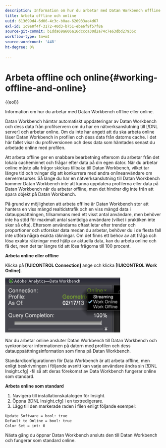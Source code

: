 ```yaml
---
description: Information om hur du arbetar med Datan Workbench offline eller online.
title: Arbeta offline och online
uuid: 613699d4-6d06-4c3c-b0aa-620933ae4d67
exl-id: 1c9e0f4f-3172-40d3-b751-ebe6f9f57f8a
source-git-commit: b1dda69a606a16dccca30d2a74c7e63dbd27936c
workflow-type: tm+mt
source-wordcount: '448'
ht-degree: 0%

---
```


# Arbeta offline och online{#working-offline-and-online}

{{eol}}

Information om hur du arbetar med Datan Workbench offline eller online.

Datan Workbench hämtar automatiskt uppdateringar av Datan Workbench och dess data från profilservern om du har en nätverksanslutning till [!DNL server] och arbetar online. Om du inte har angett att du ska arbeta online läser Datan Workbench in profilen och dess data från datorns cache. I det här fallet visar du profilversionen och dess data som hämtades senast du arbetade online med profilen.

Att arbeta offline ger en snabbare bearbetning eftersom du arbetar från det lokala cacheminnet och frågar efter data på din egen dator. När du arbetar online måste alla frågor skickas tillbaka till Datan Workbench, vilket tar längre tid och tvingar dig att konkurrera med andra onlineanvändare om serverresurser. Så länge du har en nätverksanslutning till Datan Workbench kommer Datan Workbench inte att kunna uppdatera profilerna eller data på Datan Workbench när du arbetar offline, men det hindrar dig inte från att spara objekt på Datan Workbench.

På grund av möjligheten att arbeta offline är Datan Workbench stor att hantera en viss mängd realtidstrafik och en viss mängd data i datauppsättningen, tillsammans med ett visst antal användare, men behöver inte ha stöd för maximalt antal samtidiga användare (vilket i praktiken inte sker så ofta). Eftersom användarna oftast letar efter trender och proportioner och utforskar data medan du arbetar, behöver du i de flesta fall inte utföra några exakta räkningar. Om det finns ett behov av att fråga och lösa exakta räkningar med hjälp av aktuella data, kan du arbeta online och få det, men det tar längre tid att lösa frågorna till 100 procent.

**Arbeta online eller offline**

Klicka på **[!UICONTROL Connection]** ange och klicka **[!UICONTROL Work Online]**.

![](assets/sidebar_work_online.png)

När du arbetar online ansluter Datan Workbench till Datan Workbench och synkroniserar informationen på datorn med profilen och dess datauppsättningsinformation som finns på Datan Workbench.

Standardkonfigurationen för Data Workbench är att arbeta offline, men enligt beskrivningen i följande avsnitt kan varje användare ändra sin [!DNL Insight.cfg] -fil så att deras förekomst av Data Workbench fungerar online som standard.

**Arbeta online som standard**

1. Navigera till installationskatalogen för Insight.
1. Öppna [!DNL Insight.cfg] i en textredigerare.
1. Lägg till den markerade raden i filen enligt följande exempel:

```
Update Software = bool: true
Default to Online = bool: true
Color Set = int: 0
```

Nästa gång du öppnar Datan Workbench ansluts den till Datan Workbench och fungerar som standard online.
